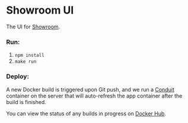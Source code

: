 Showroom UI
===========

The UI for [Showroom](http://showroom.is).

### Run:

1. `npm install`
2. `make run`

### Deploy:

A new Docker build is triggered upon Git push, and we run a [Conduit](https://github.com/ehazlett/conduit)
container on the server that will auto-refresh the app container after the build
is finished.

You can view the status of any builds in progress on [Docker Hub](https://registry.hub.docker.com/u/showroom/ui/builds_history/96275/).
